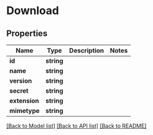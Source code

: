 # Download

## Properties
Name | Type | Description | Notes
------------ | ------------- | ------------- | -------------
**id** | **string** |  | 
**name** | **string** |  | 
**version** | **string** |  | 
**secret** | **string** |  | 
**extension** | **string** |  | 
**mimetype** | **string** |  | 

[[Back to Model list]](../README.md#documentation-for-models) [[Back to API list]](../README.md#documentation-for-api-endpoints) [[Back to README]](../README.md)


